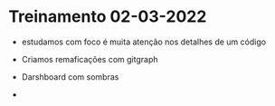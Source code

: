 # Treinamento 02-03-2022

- estudamos com foco é muita atenção nos detalhes de um código
  
- Criamos remaficações com gitgraph

- Darshboard com sombras 
-
